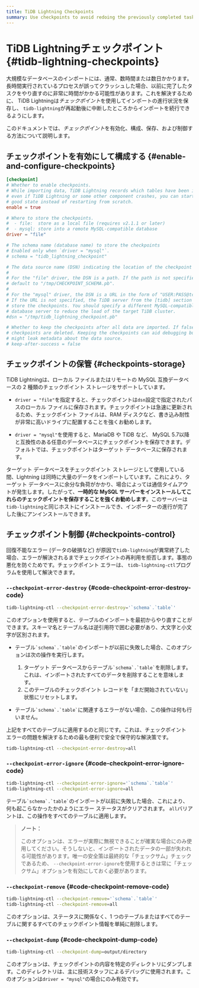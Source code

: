 ```yaml
---
title: TiDB Lightning Checkpoints
summary: Use checkpoints to avoid redoing the previously completed tasks before the crash.
---
```


# TiDB Lightningチェックポイント {#tidb-lightning-checkpoints}

大規模なデータベースのインポートには、通常、数時間または数日かかります。長時間実行されているプロセスが誤ってクラッシュした場合、以前に完了したタスクをやり直すのに非常に時間がかかる可能性があります。これを解決するために、 TiDB Lightningは*チェックポイント*を使用してインポートの進行状況を保存し、 `tidb-lightning`が再起動後に中断したところからインポートを続行できるようにします。

このドキュメントでは、*チェックポイント*を有効化、構成、保存、および制御する方法について説明します。

## チェックポイントを有効にして構成する {#enable-and-configure-checkpoints}

```toml
[checkpoint]
# Whether to enable checkpoints.
# While importing data, TiDB Lightning records which tables have been imported, so
# even if TiDB Lightning or some other component crashes, you can start from a known
# good state instead of restarting from scratch.
enable = true

# Where to store the checkpoints.
#  - file:  store as a local file (requires v2.1.1 or later)
#  - mysql: store into a remote MySQL-compatible database
driver = "file"

# The schema name (database name) to store the checkpoints
# Enabled only when `driver = "mysql"`.
# schema = "tidb_lightning_checkpoint"

# The data source name (DSN) indicating the location of the checkpoint storage.
#
# For the "file" driver, the DSN is a path. If the path is not specified, Lightning would
# default to "/tmp/CHECKPOINT_SCHEMA.pb".
#
# For the "mysql" driver, the DSN is a URL in the form of "USER:PASS@tcp(HOST:PORT)/".
# If the URL is not specified, the TiDB server from the [tidb] section is used to
# store the checkpoints. You should specify a different MySQL-compatible
# database server to reduce the load of the target TiDB cluster.
#dsn = "/tmp/tidb_lightning_checkpoint.pb"

# Whether to keep the checkpoints after all data are imported. If false, the
# checkpoints are deleted. Keeping the checkpoints can aid debugging but
# might leak metadata about the data source.
# keep-after-success = false
```

## チェックポイントの保管 {#checkpoints-storage}

TiDB Lightningは、ローカル ファイルまたはリモートの MySQL 互換データベースの 2 種類のチェックポイント ストレージをサポートしています。

-   `driver = "file"`を指定すると、チェックポイントは`dsn`設定で指定されたパスのローカル ファイルに保存されます。チェックポイントは急速に更新されるため、チェックポイント ファイルは、RAM ディスクなど、書き込み耐性が非常に高いドライブに配置することを強くお勧めします。

-   `driver = "mysql"`を使用すると、MariaDB や TiDB など、 MySQL 5.7以降と互換性のある任意のデータベースにチェックポイントを保存できます。デフォルトでは、チェックポイントはターゲット データベースに保存されます。

ターゲット データベースをチェックポイント ストレージとして使用している間、Lightning は同時に大量のデータをインポートしています。これにより、ターゲット データベースに余分な負荷がかかり、場合によっては通信タイムアウトが発生します。したがって、**一時的な MySQL サーバーをインストールしてこれらのチェックポイントを保存することを強くお勧めします**。このサーバーは`tidb-lightning`と同じホストにインストールでき、インポーターの進行が完了した後にアンインストールできます。

## チェックポイント制御 {#checkpoints-control}

回復不能なエラー (データの破損など) が原因で`tidb-lightning`が異常終了した場合、エラーが解決されるまでチェックポイントの再利用を拒否します。事態の悪化を防ぐためです。チェックポイント エラーは、 `tidb-lightning-ctl`プログラムを使用して解決できます。

### <code>--checkpoint-error-destroy</code> {#code-checkpoint-error-destroy-code}

```sh
tidb-lightning-ctl --checkpoint-error-destroy='`schema`.`table`'
```

このオプションを使用すると、テーブルのインポートを最初からやり直すことができます。スキーマ名とテーブル名は逆引用符で囲む必要があり、大文字と小文字が区別されます。

-   テーブル`` `schema`.`table` ``のインポートが以前に失敗した場合、このオプションは次の操作を実行します。

    1.  ターゲット データベースからテーブル`` `schema`.`table` ``を削除します。これは、インポートされたすべてのデータを削除することを意味します。
    2.  このテーブルのチェックポイント レコードを「まだ開始されていない」状態にリセットします。

-   テーブル`` `schema`.`table` ``に関連するエラーがない場合、この操作は何も行いません。

上記をすべてのテーブルに適用するのと同じです。これは、チェックポイント エラーの問題を解決するための最も便利で安全で保守的な解決策です。

```sh
tidb-lightning-ctl --checkpoint-error-destroy=all
```

### <code>--checkpoint-error-ignore</code> {#code-checkpoint-error-ignore-code}

```sh
tidb-lightning-ctl --checkpoint-error-ignore='`schema`.`table`'
tidb-lightning-ctl --checkpoint-error-ignore=all
```

テーブル`` `schema`.`table` ``のインポートが以前に失敗した場合、これにより、何も起こらなかったかのようにエラー ステータスがクリアされます。 `all`バリアントは、この操作をすべてのテーブルに適用します。

> **ノート：**
>
> このオプションは、エラーが実際に無視できることが確実な場合にのみ使用してください。そうしないと、インポートされたデータの一部が失われる可能性があります。唯一の安全策は最終的な「チェックサム」チェックであるため、 `--checkpoint-error-ignore`を使用するときは常に「チェックサム」オプションを有効にしておく必要があります。

### <code>--checkpoint-remove</code> {#code-checkpoint-remove-code}

```sh
tidb-lightning-ctl --checkpoint-remove='`schema`.`table`'
tidb-lightning-ctl --checkpoint-remove=all
```

このオプションは、ステータスに関係なく、1 つのテーブルまたはすべてのテーブルに関するすべてのチェックポイント情報を単純に削除します。

### <code>--checkpoint-dump</code> {#code-checkpoint-dump-code}

```sh
tidb-lightning-ctl --checkpoint-dump=output/directory
```

このオプションは、チェックポイントの内容を特定のディレクトリにダンプします。このディレクトリは、主に技術スタッフによるデバッグに使用されます。このオプションは`driver = "mysql"`の場合にのみ有効です。
